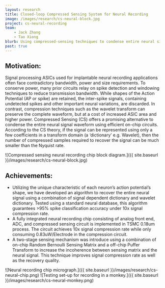 ```yaml
---
layout: research
title: Closed-loop Compressed Sensing System for Neural Recording
image: /images/research/cs-neural-block.jpg
project: cs-neural-recording
team:
    - Jack Zhang
    - Tao Xiong
blurb: Using compressed-sensing techniques to condense entire neural signal waveforms with efficient on-chip circuits.
past: true
---
```


## Motivation:

Signal processing ASICs used for implantable neural recording applications often face contradictory bandwidth, power and size requirements. To conserve power, many prior circuits relay on spike detection and windowing techniques to reduce transmission bandwidth. While shapes of the Action Potential (AP or spike) are retained, the inter-spike signals, containing undetected spikes and other important neural variations, are discarded. In contrast, compression techniques such as the wavelet transform can preserve the complete waveform, but at a cost of increased ASIC area and higher power. Compressed Sensing (CS) offers a promising alternative to condense the entire neural signal waveform using efficient on-chip circuits. According to the CS theory, if the signal can be represented using only a few coefficients in a transform domain (a ‘dictionary’ e.g. Wavelet), then the number of compressed samples required to recover the signal can be much smaller than the Nyquist rate.

![Compressed sensing neural recording chip block diagram.]({{ site.baseurl }}/images/research/cs-neural-block.jpg)

## Achievements:
-   Utilizing the unique characteristic of each neuron’s action potential’s shape, we have developed an algorithm to recover the entire neural signal using a combination of signal dependent dictionary and wavelet dictionary. Tested using a standard neural database, this algorithm guarantees >95% spike classification accuracy under 10x signal compression rate.
-   A fully integrated neural recording chip consisting of analog front end, ADC, and compressed sensing circuit is implemented in TSMC 0.18um process. The circuit achieves 10x signal compression rate while only consuming 0.83uW/Electrode in the compression circuit.
-   A two-stage sensing mechanism was introduce using a combination of on-chip Random Bernoulli Sensing Matrix and a off-chip Puffer Transform to increase the incoherence between sensing matrix and the neural signal. This technique improves signal compression rate as well as the recovery quality.

![Neural recording chip micrograph.]({{ site.baseurl }}/images/research/cs-neural-chip.png)
![Testing set-up for recording in a monkey.]({{ site.baseurl }}/images/research/cs-neural-monkey.png)
